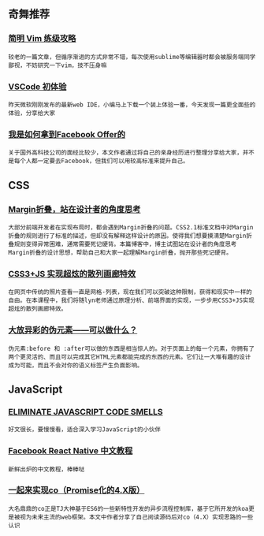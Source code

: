 
## 奇舞推荐

### [简明 Vim 练级攻略](http://coolshell.cn/articles/5426.html)

    较老的一篇文章，但循序渐进的方式非常不错，每次使用sublime等编辑器时都会被服务端同学鄙视，不妨研究一下vim，技不压身嘛

### [VSCode 初体验](http://segmentfault.com/a/1190000002721112)

    昨天微软刚刚发布的最新web IDE，小编马上下载一个装上体验一番，今天发现一篇更全面些的体验，分享给大家

### [我是如何拿到Facebook Offer的](http://cenalulu.github.io/mysql/how-i-become-a-facebook-dba/)

    关于国外高科技公司的面经比较少，本文作者通过将自己的亲身经历进行整理分享给大家，并不是每个人都一定要去Facebook，但我们可以用较高标准来提升自己。

## CSS

### [Margin折叠，站在设计者的角度思考](http://melonh.com/css/2015/04/28/understand-margin-collapse.html)

    大部分前端开发者在实现布局时，都会遇到Margin折叠的问题。CSS2.1标准文档中对Margin折叠的规则进行了标准的描述，但却没有解释这样设计的原因。使得我们想要摸清楚Margin折叠规则变得异常困难，通常需要死记硬背。本篇博客中，博主试图站在设计者的角度思考Margin折叠的设计思想，帮助自己和大家一起理解Margin折叠，抛开那些死记硬背。

### [CSS3+JS 实现超炫的散列画廊特效](http://www.imooc.com/view/366)

    在网页中传统的照片查看一直是网格-列表，现在我们可以突破这种限制，获得和现实中一样的自由。在本课程中，我们将随lyn老师通过原理分析、前端界面的实现，一步步用CSS3+JS实现超炫的散列画廊特效。

### [大放异彩的伪元素——可以做什么？](http://www.w3cplus.com/css3/pseudo-element-roundup.html)

    伪元素:before 和 :after可以做的东西是相当惊人的。对于页面上的每一个元素，你拥有了两个更灵活的、而且可以完成其它HTML元素都能完成的东西的元素。它们让一大堆有趣的设计成为可能，而且不会对你的语义标签产生负面影响。

## JavaScript

### [ELIMINATE JAVASCRIPT CODE SMELLS](http://elijahmanor.github.io/talks/js-smells/)

    好文很长，要慢慢看，适合深入学习JavaScript的小伙伴

### [Facebook React Native 中文教程](http://wiki.jikexueyuan.com/project/react-native/)

    新鲜出炉的中文教程，棒棒哒

### [一起来实现co（Promise化的4.X版）](http://segmentfault.com/a/1190000002715797)

    大名鼎鼎的co正是TJ大神基于ES6的一些新特性开发的异步流程控制库，基于它所开发的koa更是被视为未来主流的web框架。本文中作者分享了自己阅读源码后对co（4.X）实现思路的一些认识
